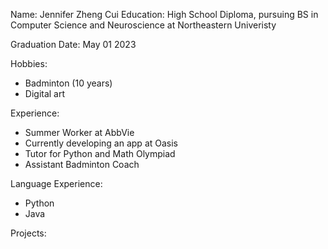 Name: Jennifer Zheng Cui
Education: High School Diploma, pursuing BS in Computer Science and Neuroscience at Northeastern Univeristy

Graduation Date: May 01 2023

Hobbies:
- Badminton (10 years)
- Digital art

Experience:
- Summer Worker at AbbVie
- Currently developing an app at Oasis
- Tutor for Python and Math Olympiad
- Assistant Badminton Coach

Language Experience:
- Python
- Java

Projects:
